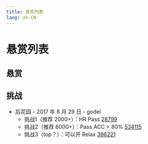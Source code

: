 ```yaml
---
title: 悬赏列表
lang: zh-CN
---
```

# 悬赏列表

## 悬赏

## 挑战

- 后花园 - 2017 年 8 月 29 日 - godel
  - 挑战1（推荐 2000+）：HR Pass [28799](osu.ppy.sh/b/28799)
  - 挑战2（推荐 6000+）：Pass ACC > 80% [534115](osu.ppy.sh/b/534115)
  - 挑战3（top？）：可以开 Relax [396221](osu.ppy.sh/b/396221)
